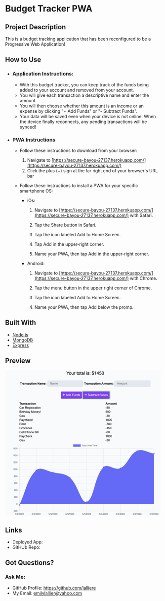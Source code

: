 # Budget Tracker PWA

## Project Description
This is a budget tracking application that has been reconfigured to be a Progressive Web Application!

## How to Use
* ### Application Instructions:
    * With this budget tracker, you can keep track of the funds being added to your account and removed from your account. 
    * You will give each transaction a descriptive name and enter the amount.
    * You will then choose whether this amount is an income or an expense by clicking "+ Add Funds" or "- Subtract Funds".
    * Your data will be saved even when your device is not online. When the device finally reconnects, any pending transactions will be synced!

* ### PWA Instructions
    * Follow these instructions to download from your browser:
        1. Navigate to [https://secure-bayou-27137.herokuapp.com/](https://secure-bayou-27137.herokuapp.com/) 
        2. Click the plus (+) sign at the far right end of your browser's URL bar
        
    * Follow these instructions to install a PWA for your specific smartphone OS:

        * iOs:

            1. Navigate to [https://secure-bayou-27137.herokuapp.com/](https://secure-bayou-27137.herokuapp.com/) with Safari.

            2. Tap the Share button in Safari.

            3. Tap the icon labeled Add to Home Screen.

            4. Tap Add in the upper-right corner.

            5. Name your PWA, then tap Add in the upper-right corner.

        * Android:

            1. Navigate to [https://secure-bayou-27137.herokuapp.com/](https://secure-bayou-27137.herokuapp.com/) with Chrome.

            2. Tap the menu button in the upper right corner of Chrome.

            3. Tap the icon labeled Add to Home Screen.

            4. Name your PWA, then tap Add below the promp.

## Built With

* [Node.js](https://nodejs.org/en/)
* [MongoDB](https://www.mongodb.com/)
* [Express](https://www.npmjs.com/package/express)

## Preview

<img src="./public/assets/images/screenshot.png">

## Links
* Deployed App:
* GitHUb Repo:

## Got Questions? 
### Ask Me:
* GitHub Profile: https://github.com/lalliere
* My Email: emilylallier@yahoo.com 
